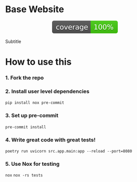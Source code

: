 # Base Website

<p align="center">
    <a href="./assets/coverage.svg" alt="Coverage">
        <img src="./assets/coverage.svg"/>
    </a>
</p>

Subtitle

# How to use this

### 1. Fork the repo

### 2. Install user level dependencies

`pip install nox pre-commit`

### 3. Set up pre-commit

`pre-commit install`

### 4. Write great code with great tests!

`poetry run uvicorn src.app.main:app --reload --port=8080`

### 5. Use Nox for testing

`nox`
`nox -rs tests`
